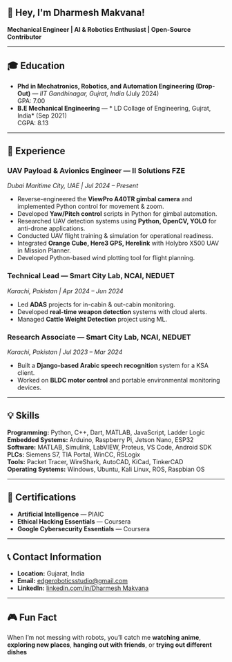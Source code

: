 ##  👋 Hey, I'm Dharmesh Makvana!
**Mechanical Engineer | AI & Robotics Enthusiast | Open-Source Contributor**  

---

## 🎓 Education
- **Phd in Mechatronics, Robotics, and Automation Engineering (Drop-Out)** — *IIT Gandhinagar, Gujrat, India* (July 2024)  
  GPA: 7.00 
- **B.E Mechanical Engineering** — * LD Collage of Engineering, Gujrat, India* (Sep 2021)  
  CGPA: 8.13
  
---

## 💼 Experience

### **UAV Payload & Avionics Engineer** — II Solutions FZE  
*Dubai Maritime City, UAE | Jul 2024 – Present*
- Reverse-engineered the **ViewPro A40TR gimbal camera** and implemented Python control for movement & zoom.  
- Developed **Yaw/Pitch control** scripts in Python for gimbal automation.  
- Researched UAV detection systems using **Python, OpenCV, YOLO** for anti-drone applications.  
- Conducted UAV flight training & simulation for operational readiness.  
- Integrated **Orange Cube, Here3 GPS, Herelink** with Holybro X500 UAV in Mission Planner.  
- Developed Python-based wind plotting tool for flight planning.  

### **Technical Lead** — Smart City Lab, NCAI, NEDUET  
*Karachi, Pakistan | Apr 2024 – Jun 2024*
- Led **ADAS** projects for in-cabin & out-cabin monitoring.  
- Developed **real-time weapon detection** systems with cloud alerts.  
- Managed **Cattle Weight Detection** project using ML.  

### **Research Associate** — Smart City Lab, NCAI, NEDUET  
*Karachi, Pakistan | Jul 2023 – Mar 2024*
- Built a **Django-based Arabic speech recognition** system for a KSA client.  
- Worked on **BLDC motor control** and portable environmental monitoring devices.  

---

## 💡 Skills
**Programming:** Python, C++, Dart, MATLAB, JavaScript, Ladder Logic  
**Embedded Systems:** Arduino, Raspberry Pi, Jetson Nano, ESP32  
**Software:** MATLAB, Simulink, LabVIEW, Proteus, VS Code, Android SDK  
**PLCs:** Siemens S7, TIA Portal, WinCC, RSLogix  
**Tools:** Packet Tracer, WireShark, AutoCAD, KiCad, TinkerCAD  
**Operating Systems:** Windows, Ubuntu, Kali Linux, ROS, Raspbian OS  

---

## 📜 Certifications
- **Artificial Intelligence** — PIAIC  
- **Ethical Hacking Essentials** — Coursera  
- **Google Cybersecurity Essentials** — Coursera  

---

## 📞 Contact Information
- **Location:** Gujarat, India  
- **Email:** edgeroboticsstudio@gmail.com  
- **LinkedIn:** [linkedin.com/in/Dharmesh Makvana](https://linkedin.com/in/dharmesh-makvana)  

---

## 🎮 Fun Fact
When I’m not messing with robots, you’ll catch me **watching anime**, **exploring new places**, **hanging out with friends**, or **trying out different dishes**

